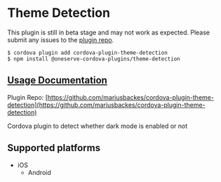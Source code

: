 # Theme Detection

 This plugin is still in beta stage and may not work as expected. Please submit any issues to the [plugin repo](https://github.com/oneserve/oneserve-cordova-plugins/tree/8516b357edaca8fc543713ba99c42cfde0225f86/issues/README.md).

```text
$ cordova plugin add cordova-plugin-theme-detection
$ npm install @oneserve-cordova-plugins/theme-detection
```

## [Usage Documentation](https://oneserve.gitbook.io/oneserve-cordova-plugins/plugins/theme-detection/)

Plugin Repo: [https://github.com/mariusbackes/cordova-plugin-theme-detection](https://github.com/mariusbackes/cordova-plugin-theme-detection)

Cordova plugin to detect whether dark mode is enabled or not

## Supported platforms

* iOS
  * Android

